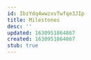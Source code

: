```yaml
---
id: IbzYdq4wwzxvTwfqe3JIp
title: Milestones
desc: ''
updated: 1630951864867
created: 1630951864867
stub: true
---
```


